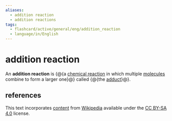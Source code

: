 ```yaml
---
aliases:
  - addition reaction
  - addition reactions
tags:
  - flashcard/active/general/eng/addition_reaction
  - language/in/English
---
```


# addition reaction

An __addition reaction__ is {@{a [chemical reaction](chemical%20reaction.md) in which multiple [molecules](molecule.md) combine to form a larger one}@} called {@{the [adduct](adduct.md)}@}.

## references

This text incorporates [content](https://en.wikipedia.org/wiki/addition_reaction) from [Wikipedia](Wikipedia.md) available under the [CC BY-SA 4.0](https://creativecommons.org/licenses/by-sa/4.0/) license.
